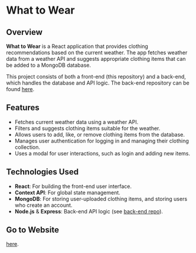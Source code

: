 # What to Wear

## Overview

**What to Wear** is a React application that provides clothing recommendations based on the current weather. The app fetches weather data from a weather API and suggests appropriate clothing items that can be added to a MongoDB database.

This project consists of both a front-end (this repository) and a back-end, which handles the database and API logic. The back-end repository can be found [here](https://github.com/moorek11c/se_project_express.git).

## Features

- Fetches current weather data using a weather API.
- Filters and suggests clothing items suitable for the weather.
- Allows users to add, like, or remove clothing items from the database.
- Manages user authentication for logging in and managing their clothing collection.
- Uses a modal for user interactions, such as login and adding new items.

## Technologies Used

- **React**: For building the front-end user interface.
- **Context API**: For global state management.
- **MongoDB**: For storing user-uploaded clothing items, and storing users who create an account.
- **Node.js** & **Express**: Back-end API logic (see [back-end repo](https://github.com/moorek11c/se_project_express.git)).

## Go to Website

[here](https://checkwtwtoday.crabdance.com/).
